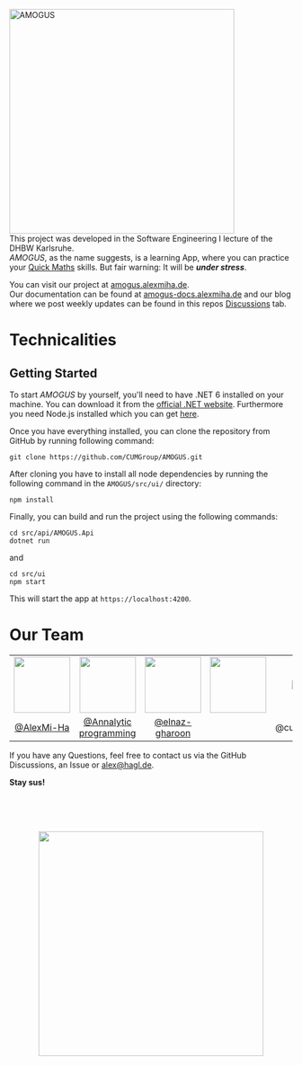 <img width=400 alt="AMOGUS" src="https://user-images.githubusercontent.com/61502536/231878394-adbab12c-ccf8-43e4-a6ff-cdf0c603a067.png"></img><br>
This project was developed in the Software Engineering I lecture of the DHBW Karlsruhe.<br>
_AMOGUS_, as the name suggests, is a learning App, where you can practice your [Quick Maths](https://youtu.be/N1TetLavxuA?t=15) skills. But fair warning: It will be __*under stress*__.

You can visit our project at <a href="http://amogus.alexmiha.de">amogus.alexmiha.de<a>.<br>
Our documentation can be found at <a href="http://amogus-docs.alexmiha.de">amogus-docs.alexmiha.de</a> and our blog where we post weekly updates can be found in this repos <a href="https://github.com/CUMGroup/AMOGUS/discussions">Discussions</a> tab.

# Technicalities
## Getting Started
To start _AMOGUS_ by yourself, you'll need to have .NET 6 installed on your machine. You can download it from the [official .NET website](https://dotnet.microsoft.com/en-us/download/dotnet/6.0). Furthermore you need Node.js installed which you can get [here](https://nodejs.org/).

Once you have everything installed, you can clone the repository from GitHub by running following command:
```console
git clone https://github.com/CUMGroup/AMOGUS.git 
```
After cloning you have to install all node dependencies by running the following command in the `AMOGUS/src/ui/` directory:
```console
npm install
```
Finally, you can build and run the project using the following commands:
```console
cd src/api/AMOGUS.Api
dotnet run
```
and
```console
cd src/ui
npm start
```
This will start the app at `https://localhost:4200`.

# Our Team

<table>
<tr>
<td align="center"><img src="https://avatars.githubusercontent.com/u/61502536?v=4" width="100px"></img></td>
<td align="center"><img src="https://avatars.githubusercontent.com/u/97878953?v=4" width="100px"></img></td>
<td align="center"><img src="https://avatars.githubusercontent.com/u/90132658?v=4" width="100px"></img></td>
<td align="center"><img src="https://avatars.githubusercontent.com/u/65330698?v=4" width="100px"></img></td>
<td align="center"><img src="https://avatars.githubusercontent.com/u/147487079?v=4"></img></td>
</tr>
<tr>
<td align="center"><a align="center" href="https://github.com/AlexMi-Ha">@AlexMi-Ha</a></td>
<td align="center"><a align="center" href="https://github.com/Annalytic-programming">@Annalytic<br>programming</a></td>
<td align="center"><a align="center" href="https://github.com/elnaz-gharoon">@elnaz-gharoon</a></td>
<td align="center"><a align="center"</a></td>
<td align="center"><a align="center" ">@culmets</a></td>
</tr>
</table>
If you have any Questions, feel free to contact us via the GitHub Discussions, an Issue or <a href="mailto:alex@hagl.de">alex@hagl.de</a>.


**Stay sus!**

<br><br><br>
<div align="center">
  <img align="center" width=400 src="https://user-images.githubusercontent.com/97878953/204599762-d342b183-e457-4b44-8039-b9d26cfcbbf6.gif"></img>
</div>
